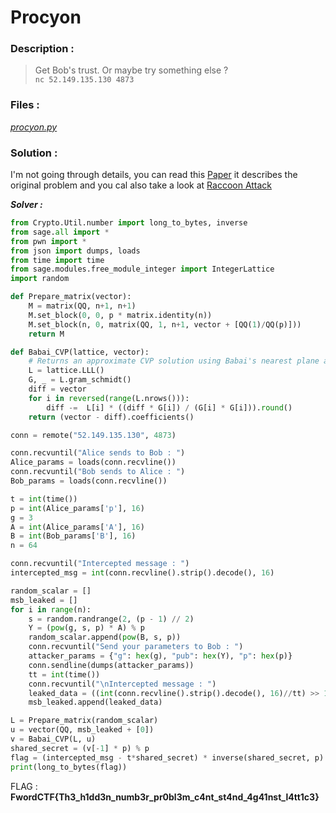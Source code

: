 # Procyon

### Description :
> Get Bob's trust. Or maybe try something else ?    
> `nc 52.149.135.130 4873` 

### Files :  
*[procyon.py](https://github.com/MehdiBHA/FwordCTF-2021/blob/main/Procyon/procyon.py)*  

### Solution : 
I'm not going through details, you can read this [Paper](https://link.springer.com/content/pdf/10.1007%2F3-540-68697-5_11.pdf) it describes the original problem and you cal also take a look at [Raccoon Attack](https://raccoon-attack.com/)

***Solver :***
```python
from Crypto.Util.number import long_to_bytes, inverse
from sage.all import *
from pwn import *
from json import dumps, loads
from time import time
from sage.modules.free_module_integer import IntegerLattice
import random

def Prepare_matrix(vector):
    M = matrix(QQ, n+1, n+1)
    M.set_block(0, 0, p * matrix.identity(n))
    M.set_block(n, 0, matrix(QQ, 1, n+1, vector + [QQ(1)/QQ(p)]))
    return M

def Babai_CVP(lattice, vector):
    # Returns an approximate CVP solution using Babai's nearest plane algorithm.
    L = lattice.LLL()
    G, _ = L.gram_schmidt()
    diff = vector
    for i in reversed(range(L.nrows())):
        diff -=  L[i] * ((diff * G[i]) / (G[i] * G[i])).round()
    return (vector - diff).coefficients()

conn = remote("52.149.135.130", 4873)

conn.recvuntil("Alice sends to Bob : ")
Alice_params = loads(conn.recvline())
conn.recvuntil("Bob sends to Alice : ")
Bob_params = loads(conn.recvline())

t = int(time())
p = int(Alice_params['p'], 16)
g = 3
A = int(Alice_params['A'], 16)
B = int(Bob_params['B'], 16)
n = 64

conn.recvuntil("Intercepted message : ")
intercepted_msg = int(conn.recvline().strip().decode(), 16)

random_scalar = []
msb_leaked = []
for i in range(n):
    s = random.randrange(2, (p - 1) // 2)
    Y = (pow(g, s, p) * A) % p
    random_scalar.append(pow(B, s, p))
    conn.recvuntil("Send your parameters to Bob : ")
    attacker_params = {"g": hex(g), "pub": hex(Y), "p": hex(p)}
    conn.sendline(dumps(attacker_params))
    tt = int(time())
    conn.recvuntil("\nIntercepted message : ")
    leaked_data = ((int(conn.recvline().strip().decode(), 16)//tt) >> 1000) << 1000 % p
    msb_leaked.append(leaked_data)

L = Prepare_matrix(random_scalar)
u = vector(QQ, msb_leaked + [0])
v = Babai_CVP(L, u)
shared_secret = (v[-1] * p) % p
flag = (intercepted_msg - t*shared_secret) * inverse(shared_secret, p) % p
print(long_to_bytes(flag))
```

FLAG : **FwordCTF{Th3_h1dd3n_numb3r_pr0bl3m_c4nt_st4nd_4g41nst_l4tt1c3}**
